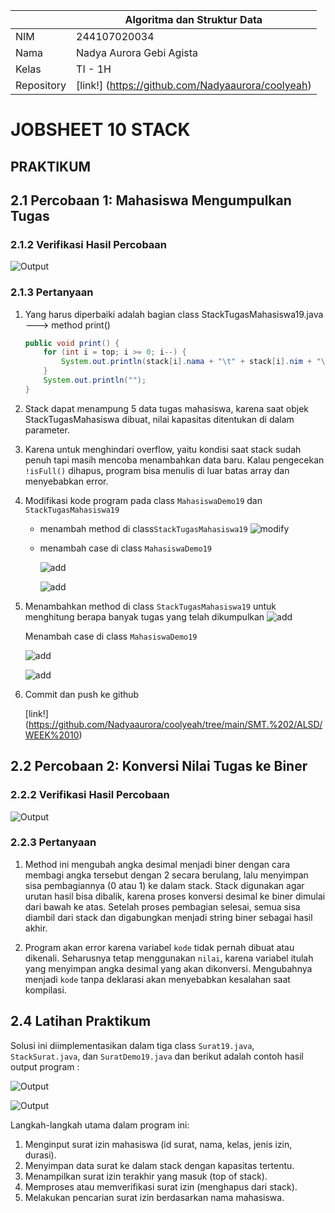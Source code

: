 |  | Algoritma dan Struktur Data |
|--|--|
|NIM  | 244107020034  |
|Nama | Nadya Aurora Gebi Agista |
|Kelas | TI - 1H |
|Repository| [link!] (https://github.com/Nadyaaurora/coolyeah)

# JOBSHEET 10 STACK
## PRAKTIKUM
## 2.1 Percobaan 1: Mahasiswa Mengumpulkan Tugas
### 2.1.2 Verifikasi Hasil Percobaan
![Output](../img/Percobaan1.png)

### 2.1.3 Pertanyaan
1. Yang harus diperbaiki adalah bagian class StackTugasMahasiswa19.java ---> method print()
	```java
	public void print() {
		for (int i = top; i >= 0; i--) {
			System.out.println(stack[i].nama + "\t" + stack[i].nim + "\t" + stack[i].kelas);
		}
		System.out.println("");
	}
	```

2.  Stack dapat menampung 5 data tugas mahasiswa, karena saat objek StackTugasMahasiswa dibuat, nilai kapasitas ditentukan di dalam parameter.

3. Karena untuk menghindari overflow, yaitu kondisi saat stack sudah penuh tapi masih mencoba menambahkan data baru. Kalau pengecekan `!isFull()` dihapus, program bisa menulis di luar batas array dan menyebabkan error.
4. Modifikasi kode program pada class `MahasiswaDemo19` dan `StackTugasMahasiswa19`
	- menambah method di class`StackTugasMahasiswa19`
	  ![modify](../img/ModifyStack4.png)	

	- menambah case di class `MahasiswaDemo19`

	  ![add](../img/menu5.png)

	  ![add](../img/case5.png)

5. Menambahkan method di class `StackTugasMahasiswa19` untuk menghitung berapa banyak tugas yang telah dikumpulkan
   ![add](../img/AddStack5.png)

   Menambah case di class `MahasiswaDemo19`

   ![add](../img/menu6.png)

   ![add](../img/case6.png)

6. Commit dan push ke github

   [link!] (https://github.com/Nadyaaurora/coolyeah/tree/main/SMT.%202/ALSD/WEEK%2010)

## 2.2 Percobaan 2: Konversi Nilai Tugas ke Biner 
### 2.2.2 Verifikasi Hasil Percobaan
![Output](../img/Percobaan2.png)

### 2.2.3 Pertanyaan
1. Method ini mengubah angka desimal menjadi biner dengan cara membagi angka tersebut dengan 2 secara berulang, lalu menyimpan sisa pembagiannya (0 atau 1) ke dalam stack. Stack digunakan agar urutan hasil bisa dibalik, karena proses konversi desimal ke biner dimulai dari bawah ke atas. Setelah proses pembagian selesai, semua sisa diambil dari stack dan digabungkan menjadi string biner sebagai hasil akhir.

2. Program akan error karena variabel `kode` tidak pernah dibuat atau dikenali. Seharusnya tetap menggunakan `nilai`, karena variabel itulah yang menyimpan angka desimal yang akan dikonversi. Mengubahnya menjadi `kode` tanpa deklarasi akan menyebabkan kesalahan saat kompilasi.

## 2.4 Latihan Praktikum
Solusi ini diimplementasikan dalam tiga class `Surat19.java`, `StackSurat.java`, dan `SuratDemo19.java` dan berikut adalah contoh hasil output program :

![Output](../img/Tugas%20(1).png)

![Output](../img/Tugas%20(2).png)

Langkah-langkah utama dalam program ini:
1. Menginput surat izin mahasiswa (id surat, nama, kelas, jenis izin, durasi).
2. Menyimpan data surat ke dalam stack dengan kapasitas tertentu.
3. Menampilkan surat izin terakhir yang masuk (top of stack).
4. Memproses atau memverifikasi surat izin (menghapus dari stack).
5. Melakukan pencarian surat izin berdasarkan nama mahasiswa.




